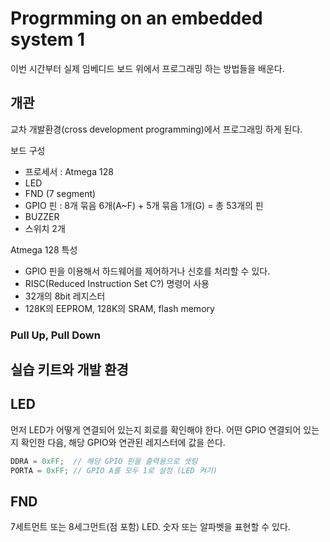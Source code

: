 # Progrmming on an embedded system 1

이번 시간부터 실제 임베디드 보드 위에서 프로그래밍 하는 방법들을 배운다.

## 개관

교차 개발환경(cross development programming)에서 프로그래밍 하게 된다.

보드 구성

- 프로세서 : Atmega 128
- LED
- FND (7 segment)
- GPIO 핀 : 8개 묶음 6개(A~F) + 5개 묶음 1개(G) = 총 53개의 핀
- BUZZER
- 스위치 2개

Atmega 128 특성

- GPIO 핀을 이용해서 하드웨어를 제어하거나 신호를 처리할 수 있다.
- RISC(Reduced Instruction Set C?) 명령어 사용
- 32개의 8bit 레지스터
- 128K의 EEPROM, 128K의 SRAM, flash memory

### Pull Up, Pull Down

## 실습 키트와 개발 환경

## LED

먼저 LED가 어떻게 연결되어 있는지 회로를 확인해야 한다. 어떤 GPIO 연결되어 있는지 확인한 다음, 해당 GPIO와 연관된 레지스터에 값을 쓴다.

```c
DDRA = 0xFF;  // 해당 GPIO 핀을 출력용으로 셋팅
PORTA = 0xFF; // GPIO A를 모두 1로 설정 (LED 켜기)
```

## FND

7세트먼트 또는 8세그먼트(점 포함) LED. 숫자 또는 알파벳을 표현할 수 있다.
